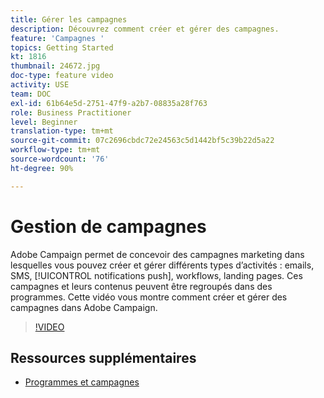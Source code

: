```yaml
---
title: Gérer les campagnes
description: Découvrez comment créer et gérer des campagnes.
feature: 'Campagnes '
topics: Getting Started
kt: 1816
thumbnail: 24672.jpg
doc-type: feature video
activity: USE
team: DOC
exl-id: 61b64e5d-2751-47f9-a2b7-08835a28f763
role: Business Practitioner
level: Beginner
translation-type: tm+mt
source-git-commit: 07c2696cbdc72e24563c5d1442bf5c39b22d5a22
workflow-type: tm+mt
source-wordcount: '76'
ht-degree: 90%

---
```


# Gestion de campagnes

Adobe Campaign permet de concevoir des campagnes marketing dans lesquelles vous pouvez créer et gérer différents types d’activités : emails, SMS, [!UICONTROL notifications push], workflows, landing pages. Ces campagnes et leurs contenus peuvent être regroupés dans des programmes. Cette vidéo vous montre comment créer et gérer des campagnes dans Adobe Campaign.

>[!VIDEO](https://video.tv.adobe.com/v/24672?quality=12)

## Ressources supplémentaires

* [Programmes et campagnes](https://experienceleague.adobe.com/docs/campaign-standard/using/getting-started/marketing-plans/programs-and-campaigns.html?lang=fr)
